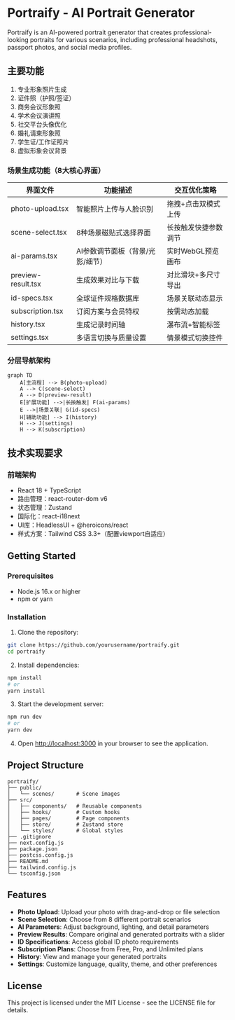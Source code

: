 # Portraify - AI Portrait Generator

Portraify is an AI-powered portrait generator that creates professional-looking portraits for various scenarios, including professional headshots, passport photos, and social media profiles.

## 主要功能

1. 专业形象照片生成
2. 证件照（护照/签证）
3. 商务会议形象照
4. 学术会议演讲照
5. 社交平台头像优化
6. 婚礼请柬形象照
7. 学生证/工作证照片
8. 虚拟形象会议背景

### 场景生成功能（8大核心界面）
| 界面文件          | 功能描述                               | 交互优化策略                  |
|-------------------|----------------------------------------|------------------------------|
| photo-upload.tsx  | 智能照片上传与人脸识别                 | 拖拽+点击双模式上传          |
| scene-select.tsx  | 8种场景磁贴式选择界面                  | 长按触发快捷参数调节         |
| ai-params.tsx     | AI参数调节面板（背景/光影/细节）       | 实时WebGL预览画布            |
| preview-result.tsx| 生成效果对比与下载                     | 对比滑块+多尺寸导出          |
| id-specs.tsx      | 全球证件规格数据库                     | 场景关联动态显示             |
| subscription.tsx  | 订阅方案与会员特权                     | 按需动态加载                 |
| history.tsx       | 生成记录时间轴                         | 瀑布流+智能标签             |
| settings.tsx      | 多语言切换与质量设置                   | 情景模式切换控件            |


### 分层导航架构
```mermaid
graph TD
    A[主流程] --> B(photo-upload)
    A --> C(scene-select)
    A --> D(preview-result)
    E[扩展功能] -->|长按触发| F(ai-params)
    E -->|场景关联| G(id-specs)
    H[辅助功能] --> I(history)
    H --> J(settings)
    H --> K(subscription)
```

## 技术实现要求
### 前端架构
- React 18 + TypeScript
- 路由管理：react-router-dom v6
- 状态管理：Zustand
- 国际化：react-i18next
- UI库：HeadlessUI + @heroicons/react
- 样式方案：Tailwind CSS 3.3+（配置viewport自适应）

## Getting Started

### Prerequisites

- Node.js 16.x or higher
- npm or yarn

### Installation

1. Clone the repository:
```bash
git clone https://github.com/yourusername/portraify.git
cd portraify
```

2. Install dependencies:
```bash
npm install
# or
yarn install
```

3. Start the development server:
```bash
npm run dev
# or
yarn dev
```

4. Open [http://localhost:3000](http://localhost:3000) in your browser to see the application.

## Project Structure

```
portraify/
├── public/
│   └── scenes/       # Scene images
├── src/
│   ├── components/   # Reusable components
│   ├── hooks/        # Custom hooks
│   ├── pages/        # Page components
│   ├── store/        # Zustand store
│   └── styles/       # Global styles
├── .gitignore
├── next.config.js
├── package.json
├── postcss.config.js
├── README.md
├── tailwind.config.js
└── tsconfig.json
```

## Features

- **Photo Upload**: Upload your photo with drag-and-drop or file selection
- **Scene Selection**: Choose from 8 different portrait scenarios
- **AI Parameters**: Adjust background, lighting, and detail parameters
- **Preview Results**: Compare original and generated portraits with a slider
- **ID Specifications**: Access global ID photo requirements
- **Subscription Plans**: Choose from Free, Pro, and Unlimited plans
- **History**: View and manage your generated portraits
- **Settings**: Customize language, quality, theme, and other preferences

## License

This project is licensed under the MIT License - see the LICENSE file for details.